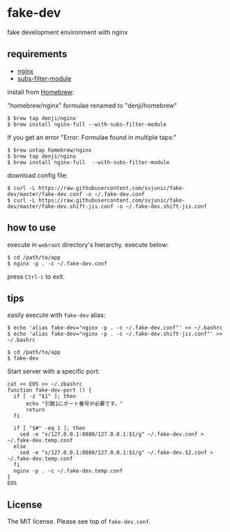 # fake-dev

fake development environment with nginx

## requirements

- [nginx](http://nginx.org/)
- [subs-filter-module](https://github.com/yaoweibin/ngx_http_substitutions_filter_module)

install from [Homebrew](http://brew.sh/):

"homebrew/nginx" formulae renamed to "denji/homebrew"

```console
$ brew tap denji/nginx
$ brew install nginx-full --with-subs-filter-module
```

If you get an error "Error: Formulae found in multiple taps:"

```console
$ brew untap homebrew/nginx
$ brew tap denji/nginx
$ brew install nginx-full  --with-subs-filter-module
```

download config file:

```console
$ curl -L https://raw.githubusercontent.com/svjunic/fake-dev/master/fake-dev.conf -o ~/.fake-dev.conf
$ curl -L https://raw.githubusercontent.com/svjunic/fake-dev/master/fake-dev.shift-jis.conf -o ~/.fake-dev.shift-jis.conf
```

## how to use

execute in `webroot` directory's hierarchy. execute below:

```console
$ cd /path/to/app
$ nginx -p . -c ~/.fake-dev.conf
```

press `Ctrl-c` to exit.

## tips

easily execute with `fake-dev` alias:

```console
$ echo 'alias fake-dev="nginx -p . -c ~/.fake-dev.conf"' >> ~/.bashrc
$ echo 'alias fake-dev="nginx -p . -c ~/.fake-dev.shift-jis.conf"' >> ~/.bashrc
```

```console
$ cd /path/to/app
$ fake-dev
```

Start server with a specific port:

```zbash
cat << EOS >> ~/.zbashrc
function fake-dev-port () {
  if [ -z "$1" ]; then
      echo "引数1にポート番号が必要です。"
      return
  fi

  if [ "$#" -eq 1 ]; then
    sed -e "s/127.0.0.1:8080/127.0.0.1:$1/g" ~/.fake-dev.conf > ~/.fake-dev.temp.conf
  else
    sed -e "s/127.0.0.1:8080/127.0.0.1:$1/g" ~/.fake-dev.$2.conf > ~/.fake-dev.temp.conf
  fi
  nginx -p . -c ~/.fake-dev.temp.conf
}
EOS
```

## License

The MIT license. Please see top of `fake-dev.conf`.
